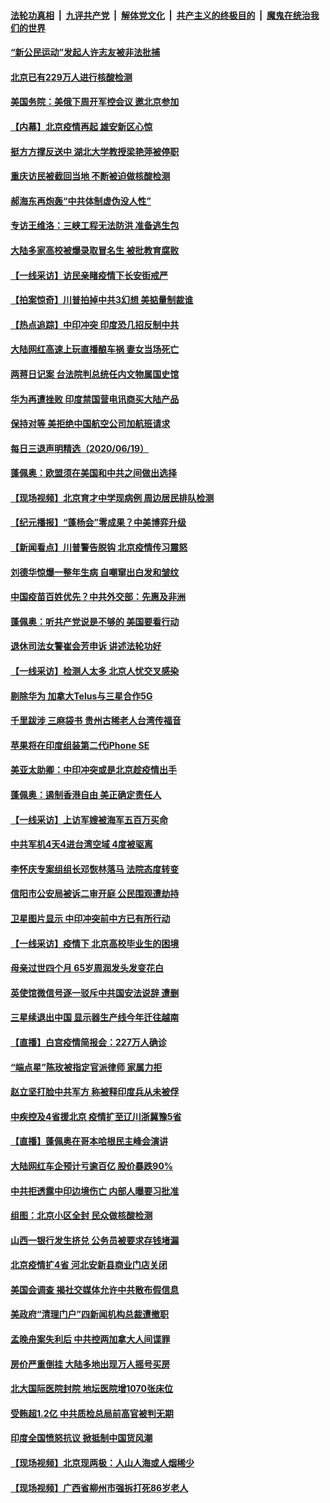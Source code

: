 

####  [法轮功真相](../../../../basic/blob/master/README.md?t=06202202) &nbsp;|&nbsp; [九评共产党](../../../../9ping.md/blob/master/README.md?t=06202202) &nbsp;|&nbsp; [解体党文化](../../../../jtdwh.md/blob/master/README.md?t=06202202)  &nbsp;|&nbsp; [共产主义的终极目的](../../../../gczydzjmd.md/blob/master/README.md?t=06202202) &nbsp;|&nbsp; [魔鬼在统治我们的世界](../../../../mgztzwmdsj.md/blob/master/README.md?t=06202202) 

#### [“新公民运动”发起人许志友被非法批捕](../pages/nsc413/n12200041.md?t=06202202) 

#### [北京已有229万人进行核酸检测](../pages/nsc413/n12199938.md?t=06202202) 

#### [美国务院：美俄下周开军控会议 邀北京参加](../pages/nsc413/n12200097.md?t=06202202) 

#### [【内幕】北京疫情再起 雄安新区心惊](../pages/nsc413/n12195087.md?t=06202202) 

#### [挺方方撑反送中 湖北大学教授梁艳萍被停职](../pages/nsc413/n12199966.md?t=06202202) 

#### [重庆访民被截回当地 不断被迫做核酸检测](../pages/nsc413/n12199943.md?t=06202202) 

#### [郝海东再炮轰“中共体制虚伪没人性”](../pages/nsc413/n12199903.md?t=06202202) 

#### [专访王维洛：三峡工程无法防洪 准备逃生包](../pages/nsc413/n12199884.md?t=06202202) 

#### [大陆多家高校被爆录取冒名生 被批教育腐败](../pages/nsc413/n12199864.md?t=06202202) 

#### [【一线采访】访民亲睹疫情下长安街戒严](../pages/nsc413/n12199890.md?t=06202202) 


#### [【拍案惊奇】川普拍掉中共3幻想 美掂量制裁谁](../pages/nsc413/n12199580.md?t=06202202) 

#### [【热点追踪】中印冲突 印度恐几招反制中共](../pages/nsc413/n12199673.md?t=06202202) 

#### [大陆网红高速上玩直播酿车祸 妻女当场死亡](../pages/nsc413/n12199653.md?t=06202202) 

#### [两蒋日记案 台法院判总统任内文物属国史馆](../pages/nsc413/n12199495.md?t=06202202) 

#### [华为再遭挫败 印度禁国营电讯商买大陆产品](../pages/nsc413/n12199348.md?t=06202202) 

#### [保持对等 美拒绝中国航空公司加航班请求](../pages/nsc413/n12199377.md?t=06202202) 

#### [每日三退声明精选（2020/06/19）](../pages/nsc413/n12199413.md?t=06202202) 

#### [蓬佩奥：欧盟须在美国和中共之间做出选择](../pages/nsc413/n12199184.md?t=06202202) 

#### [【现场视频】北京育才中学现病例 周边居民排队检测](../pages/nsc413/n12199104.md?t=06202202) 

#### [【纪元播报】“蓬杨会”零成果？中美博弈升级](../pages/nsc413/n12199275.md?t=06202202) 

#### [【新闻看点】川普警告脱钩 北京疫情传习震怒](../pages/nsc413/n12198957.md?t=06202202) 

#### [刘德华惊爆一整年生病 自嘲窜出白发和皱纹](../pages/nsc413/n12198952.md?t=06202202) 

#### [中国疫苗百姓优先？中共外交部：先惠及非洲](../pages/nsc413/n12199112.md?t=06202202) 

#### [蓬佩奥：听共产党说是不够的 美国要看行动](../pages/nsc413/n12198968.md?t=06202202) 

#### [退休司法女警崔会芳申诉 讲述法轮功好](../pages/nsc413/n12198985.md?t=06202202) 

#### [【一线采访】检测人太多 北京人忧交叉感染](../pages/nsc413/n12198738.md?t=06202202) 

#### [剔除华为 加拿大Telus与三星合作5G](../pages/nsc413/n12199023.md?t=06202202) 

#### [千里跋涉 三麻袋书 贵州古稀老人台湾传福音](../pages/nsc413/n12198750.md?t=06202202) 

#### [苹果将在印度组装第二代iPhone SE](../pages/nsc413/n12198894.md?t=06202202) 

#### [美亚太助卿：中印冲突或是北京趁疫情出手](../pages/nsc413/n12198861.md?t=06202202) 

#### [蓬佩奥：遏制香港自由 美正确定责任人](../pages/nsc413/n12198814.md?t=06202202) 

#### [【一线采访】上访军嫂被海军五百万买命](../pages/nsc413/n12198996.md?t=06202202) 

#### [中共军机4天4进台湾空域 4度被驱离](../pages/nsc413/n12199003.md?t=06202202) 

#### [李怀庆专案组组长邓恢林落马 法院态度转变](../pages/nsc413/n12198850.md?t=06202202) 

#### [信阳市公安局被诉二审开庭 公民围观遭劫持](../pages/nsc413/n12198705.md?t=06202202) 

#### [卫星图片显示 中印冲突前中方已有所行动](../pages/nsc413/n12198966.md?t=06202202) 

#### [【一线采访】疫情下 北京高校毕业生的困境](../pages/nsc413/n12198836.md?t=06202202) 

#### [母亲过世四个月 65岁周润发头发变花白](../pages/nsc413/n12198770.md?t=06202202) 

#### [英使馆微信号逐一驳斥中共国安法说辞 遭删](../pages/nsc413/n12198639.md?t=06202202) 

#### [三星续退出中国 显示器生产线今年迁往越南](../pages/nsc413/n12198706.md?t=06202202) 

#### [【直播】白宫疫情简报会：227万人确诊](../pages/nsc413/n12198669.md?t=06202202) 

#### [“端点星”陈玫被指定官派律师 家属力拒](../pages/nsc413/n12198704.md?t=06202202) 

#### [赵立坚打脸中共军方 称被释印度兵从未被俘](../pages/nsc413/n12198632.md?t=06202202) 

#### [中疾控及4省援北京 疫情扩至辽川浙冀豫5省](../pages/nsc413/n12198613.md?t=06202202) 

#### [【直播】蓬佩奥在哥本哈根民主峰会演讲](../pages/nsc413/n12198355.md?t=06202202) 

#### [大陆网红车企预计亏逾百亿 股价暴跌90%](../pages/nsc413/n12198434.md?t=06202202) 

#### [中共拒透露中印边境伤亡 内部人曝要习批准](../pages/nsc413/n12198521.md?t=06202202) 

#### [组图：北京小区全封 民众做核酸检测](../pages/nsc413/n12198180.md?t=06202202) 

#### [山西一银行发生挤兑 公务员被要求存钱堵漏](../pages/nsc413/n12198378.md?t=06202202) 

#### [北京疫情扩4省 河北安新县商业门店关闭](../pages/nsc413/n12197990.md?t=06202202) 

#### [美国会调查 揭社交媒体允许中共散布假信息](../pages/nsc413/n12198310.md?t=06202202) 

#### [美政府“清理门户”四新闻机构总裁遭撤职](../pages/nsc413/n12198300.md?t=06202202) 

#### [孟晚舟案失利后 中共控两加拿大人间谍罪](../pages/nsc413/n12197993.md?t=06202202) 

#### [房价严重倒挂 大陆多地出现万人摇号买房](../pages/nsc413/n12197994.md?t=06202202) 

#### [北大国际医院封院 地坛医院增1070张床位](../pages/nsc413/n12197907.md?t=06202202) 

#### [受贿超1.2亿 中共质检总局前高官被判无期](../pages/nsc413/n12197855.md?t=06202202) 

#### [印度全国愤怒抗议 掀抵制中国货风潮](../pages/nsc413/n12197727.md?t=06202202) 

#### [【现场视频】北京现两极：人山人海或人烟稀少](../pages/nsc413/n12197528.md?t=06202202) 

#### [【现场视频】广西省柳州市强拆打死86岁老人](../pages/nsc413/n12197794.md?t=06202202) 

